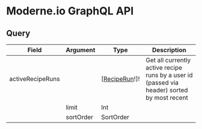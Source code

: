 # Moderne.io GraphQL API

## Query

| Field            | Argument  | Type              | Description                                                  |
| ---------------- | --------- | ----------------- | ------------------------------------------------------------ |
| activeRecipeRuns |           | [[RecipeRun]()!]! | Get all currently active recipe runs by a user id (passed via header) sorted by most recent |
|                  | limit     | Int               |                                                              |
|                  | sortOrder | SortOrder         |                                                              |



